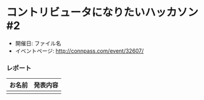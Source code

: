 # コントリビュータになりたいハッカソン #2

- 開催日: ファイル名
- イベントページ: http://connpass.com/event/32607/

### レポート

| お名前 | 発表内容 |
| ---- | ---- |
|  |  |

